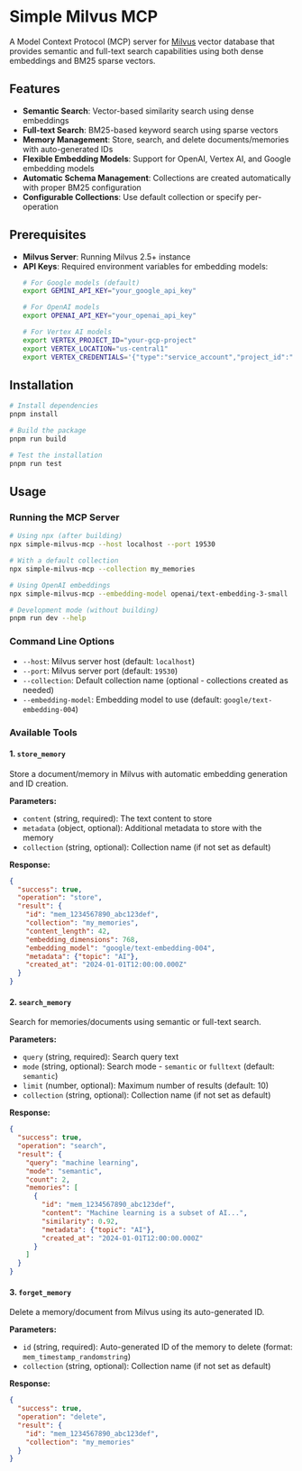 # Simple Milvus MCP

A Model Context Protocol (MCP) server for [Milvus](https://milvus.io/) vector database that provides semantic and full-text search capabilities using both dense embeddings and BM25 sparse vectors.

## Features

- **Semantic Search**: Vector-based similarity search using dense embeddings
- **Full-text Search**: BM25-based keyword search using sparse vectors
- **Memory Management**: Store, search, and delete documents/memories with auto-generated IDs
- **Flexible Embedding Models**: Support for OpenAI, Vertex AI, and Google embedding models
- **Automatic Schema Management**: Collections are created automatically with proper BM25 configuration
- **Configurable Collections**: Use default collection or specify per-operation

## Prerequisites

- **Milvus Server**: Running Milvus 2.5+ instance
- **API Keys**: Required environment variables for embedding models:
  ```bash
  # For Google models (default)
  export GEMINI_API_KEY="your_google_api_key"
  
  # For OpenAI models
  export OPENAI_API_KEY="your_openai_api_key"
  
  # For Vertex AI models
  export VERTEX_PROJECT_ID="your-gcp-project"
  export VERTEX_LOCATION="us-central1"
  export VERTEX_CREDENTIALS='{"type":"service_account","project_id":"your-project","private_key":"-----BEGIN PRIVATE KEY-----\n...\n-----END PRIVATE KEY-----\n","client_email":"...@...iam.gserviceaccount.com",...}'

  ```

## Installation

```bash
# Install dependencies
pnpm install

# Build the package
pnpm run build

# Test the installation
pnpm run test
```

## Usage

### Running the MCP Server

```bash
# Using npx (after building)
npx simple-milvus-mcp --host localhost --port 19530

# With a default collection
npx simple-milvus-mcp --collection my_memories

# Using OpenAI embeddings
npx simple-milvus-mcp --embedding-model openai/text-embedding-3-small

# Development mode (without building)
pnpm run dev --help
```

### Command Line Options

- `--host`: Milvus server host (default: `localhost`)
- `--port`: Milvus server port (default: `19530`)
- `--collection`: Default collection name (optional - collections created as needed)
- `--embedding-model`: Embedding model to use (default: `google/text-embedding-004`)

### Available Tools

#### 1. `store_memory`
Store a document/memory in Milvus with automatic embedding generation and ID creation.

**Parameters:**
- `content` (string, required): The text content to store
- `metadata` (object, optional): Additional metadata to store with the memory
- `collection` (string, optional): Collection name (if not set as default)

**Response:**
```json
{
  "success": true,
  "operation": "store",
  "result": {
    "id": "mem_1234567890_abc123def",
    "collection": "my_memories",
    "content_length": 42,
    "embedding_dimensions": 768,
    "embedding_model": "google/text-embedding-004",
    "metadata": {"topic": "AI"},
    "created_at": "2024-01-01T12:00:00.000Z"
  }
}
```

#### 2. `search_memory`
Search for memories/documents using semantic or full-text search.

**Parameters:**
- `query` (string, required): Search query text
- `mode` (string, optional): Search mode - `semantic` or `fulltext` (default: `semantic`)
- `limit` (number, optional): Maximum number of results (default: 10)
- `collection` (string, optional): Collection name (if not set as default)

**Response:**
```json
{
  "success": true,
  "operation": "search",
  "result": {
    "query": "machine learning",
    "mode": "semantic",
    "count": 2,
    "memories": [
      {
        "id": "mem_1234567890_abc123def",
        "content": "Machine learning is a subset of AI...",
        "similarity": 0.92,
        "metadata": {"topic": "AI"},
        "created_at": "2024-01-01T12:00:00.000Z"
      }
    ]
  }
}
```

#### 3. `forget_memory`
Delete a memory/document from Milvus using its auto-generated ID.

**Parameters:**
- `id` (string, required): Auto-generated ID of the memory to delete (format: `mem_timestamp_randomstring`)
- `collection` (string, optional): Collection name (if not set as default)

**Response:**
```json
{
  "success": true,
  "operation": "delete",
  "result": {
    "id": "mem_1234567890_abc123def",
    "collection": "my_memories"
  }
}
```
